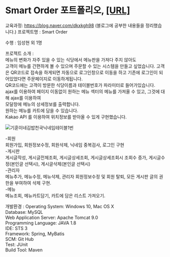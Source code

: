 # Smart Order 포트폴리오, [[URL]](http://211.200.100.168:9100/)

교육과정: https://blog.naver.com/dkxkgh98      (블로그에 공부한 내용들을 정리했습니다.)
프로젝트명 : Smart Order  

수행 : 임성현 외 1명

프로젝트 소개 :  
            메뉴의 변화가 자주 있을 수 있는 식당에서 메뉴판을 가져다 주지 않아도  
            고객이 메뉴를 간편하게 볼 수 있으며 주문할 수 있는 시스템을 만들고 싶었습니다. 
            고객은 QR코드로 접속을 하게되면 자동으로 로그인창으로 이동을 하고 기존에 로그인이 되어있었다면 주문페이지로 이동하게됩니다.  
            QR코드에는 고객이 방문한 식당이름과 테이블번호가 파라미터로 들어가있습니다.  
            ajax를 이용하여 페이지 이동없이 원하는 메뉴 섹터의 메뉴를 가져올 수 있고, 그것에 대해 ajax를 이용하여  
            모달창에 메뉴의 상세정보를 출력합니다.  
            원하는 메뉴를 카트에 담을 수 있습니다.    
            Kakao API 를 이용하여 위치정보를 받아올 수 있게 구현했습니다.  

![기훈이네김밥천국닉네임테이블1번](https://user-images.githubusercontent.com/63835963/96061362-fc5d7580-0ecd-11eb-9309-e8da519073f5.png)    


-회원  
회원가입, 회원정보수정, 회원삭제, 닉네임 중복검사, 로그인 구현  
-게시판  
게시글작성, 게시글전체조회, 게시글상세조회, 게시글상세조회시 조회수 증가, 게시글수정(본인글 선택시), 게시글삭제(본인글 선택시)   
-관리자    
메뉴추가, 메뉴수정, 메뉴삭제, 관리자 회원정보수정 및 회원 탈퇴, 모든 게시판 글의 권한을 부여하여 삭제 구현.  
-메뉴  
메뉴조회, 메뉴카트담기, 카트에 담은 리스트 가져오기.  

개발환경 :  Operating System: Windows 10, Mac OS X  
          Database: MySQL  
          Web Application Server: Apache Tomcat 9.0  
          Programming Language: JAVA 1.8  
          IDE: STS 3  
          Framework: Spring, MyBatis  
          SCM: Git Hub  
          Test: JUnit  
          Build Tool: Maven  
